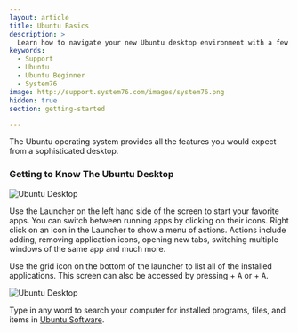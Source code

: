 ```yaml
---
layout: article
title: Ubuntu Basics
description: >
  Learn how to navigate your new Ubuntu desktop environment with a few easy tips.
keywords:
  - Support
  - Ubuntu
  - Ubuntu Beginner
  - System76
image: http://support.system76.com/images/system76.png
hidden: true
section: getting-started

---
```


The Ubuntu operating system provides all the features you would expect from a sophisticated desktop.

### Getting to Know The Ubuntu Desktop

![Ubuntu Desktop](/images/ubuntu-basics/ubuntu-launcher.png)

Use the Launcher on the left hand side of the screen to start your favorite apps. You can switch between running apps by clicking on their icons. Right click on an icon in the Launcher to show a menu of actions. Actions include adding, removing application icons, opening new tabs, switching multiple windows of the same app and much more.

Use the grid icon on the bottom of the launcher to list all of the installed applications. This screen can also be accessed by pressing <kbd><span class="fl-ubuntu"></span></kbd> + <kbd>A</kbd> or <kbd><span class="fl-pop-key"></span></kbd> + <kbd>A</kbd>.

![Ubuntu Desktop](/images/ubuntu-basics/ubuntu-search.png)

Type in any word to search your computer for installed programs, files, and items in <u>Ubuntu Software</u>.

